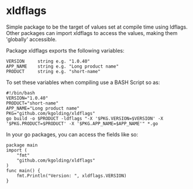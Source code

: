 # xldflags

Simple package to be the target of values set at compile time using ldflags. Other packages can import xldflags to access the values, making them 'globally' accessible.

Package xldflags exports the following variables:

	VERSION		string e.g. "1.0.40"
	APP_NAME	string e.g. "Long product name"
	PRODUCT		string e.g. "short-name"

To set these variables when compiling use a BASH Script so as:

	#!/bin/bash
	VERSION="1.0.40"
	PRODUCT="short-name"
	APP_NAME="Long product name"
	PKG="github.com/kgolding/xldflags"
	go build -o $PRODUCT -ldflags "-X '$PKG.VERSION=$VERSION' -X '$PKG.PRODUCT=$PRODUCT' -X '$PKG.APP_NAME=$APP_NAME'" *.go

In your go packages, you can access the fields like so:

	package main
	import (
		"fmt"
		"github.com/kgolding/xldflags"
	)
	func main() {
		fmt.Println("Version: ", xldflags.VERSION)
	}
